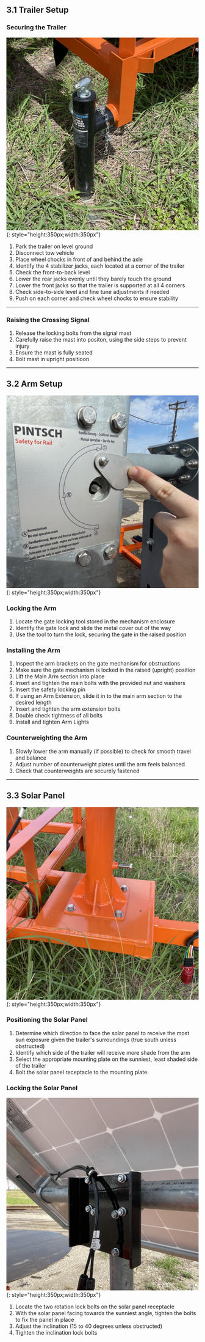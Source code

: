 ## 3.1 Trailer Setup

### Securing the Trailer

![Trailer Jack](assets/crossing_jack.jpg){: style="height:350px;width:350px"}

1. Park the trailer on level ground
2. Disconnect tow vehicle
3. Place wheel chocks in front of and behind the axle
4. Identify the 4 stabilizer jacks, each located at a corner of the trailer
5. Check the front-to-back level
6. Lower the rear jacks evenly until they barely touch the ground
7. Lower the front jacks so that the trailer is supported at all 4 corners
8. Check side-to-side level and fine tune adjustments if needed
9. Push on each corner and check wheel chocks to ensure stability

---

### Raising the Crossing Signal

1. Release the locking bolts from the signal mast
2. Carefully raise the mast into positon, using the side steps to prevent injury
4. Ensure the mast is fully seated
5. Bolt mast in upright positioon

---

## 3.2 Arm Setup

![Crossing Arm Lock](assets/crossing_lock.jpg){: style="height:350px;width:350px"}

### Locking the Arm
1. Locate the gate locking tool stored in the mechanism enclosure
2. Identify the gate lock and slide the metal cover out of the way
3. Use the tool to turn the lock, securing the gate in the raised position

### Installing the Arm

1. Inspect the arm brackets on the gate mechanism for obstructions
2. Make sure the gate mechanism is locked in the raised (upright) position
3. Lift the Main Arm section into place
4. Insert and tighten the main bolts with the provided nut and washers
5. Insert the safety locking pin
6. If using an Arm Extension, slide it in to the main arm section to the desired length
7. Insert and tighten the arm extension bolts
8. Double check tightness of all bolts
9. Install and tighten Arm Lights

### Counterweighting the Arm

1. Slowly lower the arm manually (if possible) to check for smooth travel and balance
2. Adjust number of counterweight plates until the arm feels balanced
3. Check that counterweights are securely fastened

---

## 3.3 Solar Panel

![Solar Panel Receptacle](assets/crossing_solar_bracket.jpg){: style="height:350px;width:350px"}

### Positioning the Solar Panel

1. Determine which direction to face the solar panel to receive the most sun exposure given the trailer's surroundings (true south unless obstructed)
2. Identify which side of the trailer will receive more shade from the arm
3. Select the appropriate mounting plate on the sunniest, least shaded side of the trailer
4. Bolt the solar panel receptacle to the mounting plate

### Locking the Solar Panel

![Panel Inclination Lock Bolts](assets/crossing_solar_incline.jpg){: style="height:350px;width:350px"}

1. Locate the two rotation lock bolts on the solar panel receptacle
2. With the solar panel facing towards the sunniest angle, tighten the bolts to fix the panel in place
3. Adjust the inclination (15 to 40 degrees unless obstructed)
4. Tighten the inclination lock bolts
